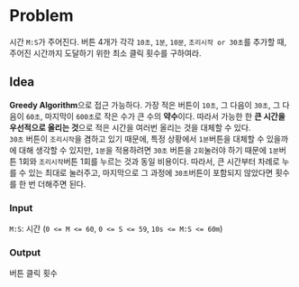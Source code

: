 # Problem

시간 `M:S`가 주어진다.
버튼 4개가 각각 `10초`, `1분`, `10분`, `조리시작 or 30초`를 추가할 때, 주어진 시간까지 도달하기 위한 최소 클릭 횟수를 구하여라.

## Idea

**Greedy Algorithm**으로 접근 가능하다. 가장 적은 버튼이 `10초`, 그 다음이 `30초`, 그 다음이 `60초`, 마지막이 `600초`로 작은 수가 큰 수의 **약수**이다. 따라서 가능한 한 **큰 시간을 우선적으로 올리는 것**으로 적은 시간을 여러번 올리는 것을 대체할 수 있다.  
`30초` 버튼이 `조리시작`을 겸하고 있기 때문에, 특정 상황에서 `1분`버튼을 대체할 수 있을까에 대해 생각할 수 있지만, `1분`을 적용하려면 `30초` 버튼을 `2회`눌러야 하기 때문에 `1분`버튼 1회와 `조리시작`버튼 1회를 누르는 것과 동일 비용이다.
따라서, 큰 시간부터 차례로 누를 수 있는 최대로 눌러주고, 마지막으로 그 과정에 `30초`버튼이 포함되지 않았다면 횟수를 한 번 더해주면 된다.

### Input

`M:S`: 시간 (`0 <= M <= 60`, `0 <= S <= 59`, `10s <= M:S <= 60m`)

### Output

버튼 클릭 횟수
